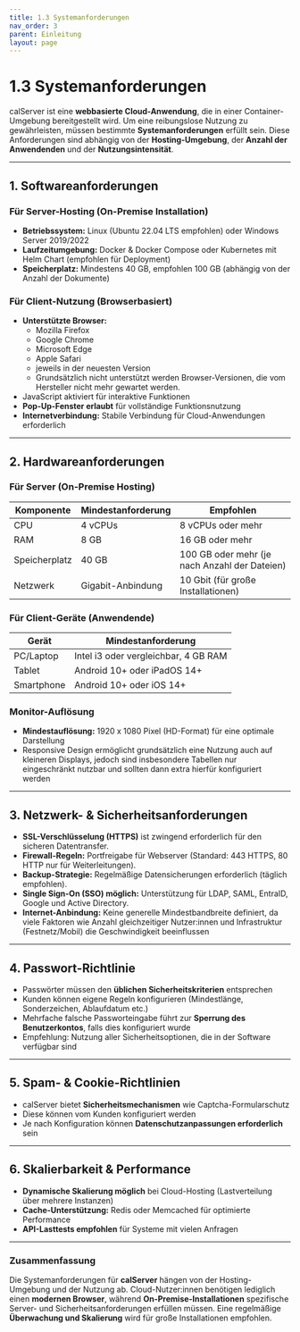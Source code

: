 ```yaml
---
title: 1.3 Systemanforderungen
nav_order: 3
parent: Einleitung
layout: page
---
```


# 1.3 Systemanforderungen

calServer ist eine **webbasierte Cloud-Anwendung**, die in einer Container-Umgebung bereitgestellt wird. Um eine reibungslose Nutzung zu gewährleisten, müssen bestimmte **Systemanforderungen** erfüllt sein. Diese Anforderungen sind abhängig von der **Hosting-Umgebung**, der **Anzahl der Anwendenden** und der **Nutzungsintensität**.

---

## **1. Softwareanforderungen**

### **Für Server-Hosting (On-Premise Installation)**

- **Betriebssystem:** Linux (Ubuntu 22.04 LTS empfohlen) oder Windows Server 2019/2022
- **Laufzeitumgebung:** Docker & Docker Compose oder Kubernetes mit Helm Chart (empfohlen für Deployment)
- **Speicherplatz:** Mindestens 40 GB, empfohlen 100 GB (abhängig von der Anzahl der Dokumente)

### **Für Client-Nutzung (Browserbasiert)**

- **Unterstützte Browser:**
    - Mozilla Firefox
    - Google Chrome
    - Microsoft Edge
    - Apple Safari
    - jeweils in der neuesten Version
    - Grundsätzlich nicht unterstützt werden Browser-Versionen, die vom Hersteller nicht mehr gewartet werden.
- JavaScript aktiviert für interaktive Funktionen
- **Pop-Up-Fenster erlaubt** für vollständige Funktionsnutzung
- **Internetverbindung:** Stabile Verbindung für Cloud-Anwendungen erforderlich

---

## **2. Hardwareanforderungen**

### **Für Server (On-Premise Hosting)**

| Komponente | Mindestanforderung | Empfohlen |
| --- | --- | --- |
| CPU | 4 vCPUs | 8 vCPUs oder mehr |
| RAM | 8 GB | 16 GB oder mehr |
| Speicherplatz | 40 GB | 100 GB oder mehr (je nach Anzahl der Dateien) |
| Netzwerk | Gigabit-Anbindung | 10 Gbit (für große Installationen) |

### **Für Client-Geräte (Anwendende)**

| Gerät | Mindestanforderung |
| --- | --- |
| PC/Laptop | Intel i3 oder vergleichbar, 4 GB RAM |
| Tablet | Android 10+ oder iPadOS 14+ |
| Smartphone | Android 10+ oder iOS 14+ |

### **Monitor-Auflösung**

- **Mindestauflösung:** 1920 x 1080 Pixel (HD-Format) für eine optimale Darstellung
- Responsive Design ermöglicht grundsätzlich eine Nutzung auch auf kleineren Displays, jedoch sind insbesondere Tabellen nur eingeschränkt nutzbar und sollten dann extra hierfür konfiguriert werden

---

## **3. Netzwerk- & Sicherheitsanforderungen**

- **SSL-Verschlüsselung (HTTPS)** ist zwingend erforderlich für den sicheren Datentransfer.
- **Firewall-Regeln:** Portfreigabe für Webserver (Standard: 443 HTTPS, 80 HTTP nur für Weiterleitungen).
- **Backup-Strategie:** Regelmäßige Datensicherungen erforderlich (täglich empfohlen).
- **Single Sign-On (SSO) möglich:** Unterstützung für LDAP, SAML, EntraID, Google und Active Directory.
- **Internet-Anbindung:** Keine generelle Mindestbandbreite definiert, da viele Faktoren wie Anzahl gleichzeitiger Nutzer:innen und Infrastruktur (Festnetz/Mobil) die Geschwindigkeit beeinflussen

---

## **4. Passwort-Richtlinie**

- Passwörter müssen den **üblichen Sicherheitskriterien** entsprechen
- Kunden können eigene Regeln konfigurieren (Mindestlänge, Sonderzeichen, Ablaufdatum etc.)
- Mehrfache falsche Passworteingabe führt zur **Sperrung des Benutzerkontos**, falls dies konfiguriert wurde
- Empfehlung: Nutzung aller Sicherheitsoptionen, die in der Software verfügbar sind

---

## **5. Spam- & Cookie-Richtlinien**

- calServer bietet **Sicherheitsmechanismen** wie Captcha-Formularschutz
- Diese können vom Kunden konfiguriert werden
- Je nach Konfiguration können **Datenschutzanpassungen erforderlich** sein

---

## **6. Skalierbarkeit & Performance**

- **Dynamische Skalierung möglich** bei Cloud-Hosting (Lastverteilung über mehrere Instanzen)
- **Cache-Unterstützung:** Redis oder Memcached für optimierte Performance
- **API-Lasttests empfohlen** für Systeme mit vielen Anfragen

---

### **Zusammenfassung**

Die Systemanforderungen für **calServer** hängen von der Hosting-Umgebung und der Nutzung ab. Cloud-Nutzer:innen benötigen lediglich einen **modernen Browser**, während **On-Premise-Installationen** spezifische Server- und Sicherheitsanforderungen erfüllen müssen. Eine regelmäßige **Überwachung und Skalierung** wird für große Installationen empfohlen.
